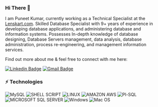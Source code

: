 ### Hi There 👋

 

I am Puneet Kumar, currently working as a Technical Specialist at the [Lenskart.com](https://www.lenskart.com/). Skilled  Database Specialist with 9+  years of  experience in developing database applications, and administering database and information systems. Possesses In-depth knowledge of database designing, Database Servers management, data analysis, database administration, process re-engineering, and management information services.


 Find out more about me & feel free to connect with me here:


[![Linkedin Badge](https://img.shields.io/badge/-Puneet-blue?style=flat-square&logo=Linkedin&logoColor=white&link=https://www.linkedin.com/in/puneetkumardataopsengineer/)](https://https://www.linkedin.com/in/puneetkumardataopsengineer/) [![Gmail Badge](https://img.shields.io/badge/-puneetkumar041@gmail.com-c14438?style=flat-square&logo=Gmail&logoColor=white&link=mailto:puneetkumar041@gmail.com)](mailto:puneetkumar041@gmail.com)

### ⚡ Technologies
![MySQL](https://img.shields.io/badge/MySQL-005C84?style=for-the-badge&logo=mysql&logoColor=white)
![SHELL SCRIPT](https://img.shields.io/badge/Shell_Script-121011?style=for-the-badge&logo=gnu-bash&logoColor=white)
![LINUX	](https://img.shields.io/badge/Linux-FCC624?style=for-the-badge&logo=linux&logoColor=black)
![AMAZON AWS](https://img.shields.io/badge/Amazon_AWS-FF9900?style=for-the-badge&logo=amazonaws&logoColor=white)
![Pl-SQL](https://img.shields.io/badge/PLSQL-F80000?style=for-the-badge&logo=oracle&logoColor=black)
![MICROSOFT SQL SERVER](https://img.shields.io/badge/Microsoft%20SQL%20Server-CC2927?style=for-the-badge&logo=microsoft%20sql%20server&logoColor=white)
![Windows](https://img.shields.io/badge/Windows-0078D6?style=for-the-badge&logo=windows&logoColor=white)
![Mac OS](https://img.shields.io/badge/mac%20os-000000?style=for-the-badge&logo=apple&logoColor=white)
